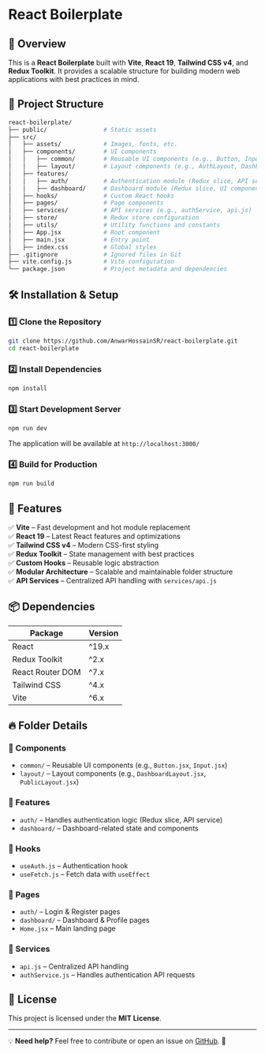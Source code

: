 # React Boilerplate

## 🚀 Overview

This is a **React Boilerplate** built with **Vite**, **React 19**, **Tailwind CSS v4**, and **Redux Toolkit**. It provides a scalable structure for building modern web applications with best practices in mind.

## 📂 Project Structure

```bash
react-boilerplate/
├── public/                # Static assets
├── src/
│   ├── assets/            # Images, fonts, etc.
│   ├── components/        # UI components
│   │   ├── common/        # Reusable UI components (e.g., Button, Input)
│   │   ├── layout/        # Layout components (e.g., AuthLayout, DashboardLayout)
│   ├── features/
│   │   ├── auth/          # Authentication module (Redux slice, API service)
│   │   ├── dashboard/     # Dashboard module (Redux slice, UI components)
│   ├── hooks/             # Custom React hooks
│   ├── pages/             # Page components
│   ├── services/          # API services (e.g., authService, api.js)
│   ├── store/             # Redux store configuration
│   ├── utils/             # Utility functions and constants
│   ├── App.jsx            # Root component
│   ├── main.jsx           # Entry point
│   ├── index.css          # Global styles
├── .gitignore             # Ignored files in Git
├── vite.config.js         # Vite configuration
└── package.json           # Project metadata and dependencies
```

## 🛠️ Installation & Setup

### 1️⃣ Clone the Repository

```bash
git clone https://github.com/AnwarHossainSR/react-boilerplate.git
cd react-boilerplate
```

### 2️⃣ Install Dependencies

```bash
npm install
```

### 3️⃣ Start Development Server

```bash
npm run dev
```

The application will be available at `http://localhost:3000/`

### 4️⃣ Build for Production

```bash
npm run build
```

## 🚀 Features

✅ **Vite** – Fast development and hot module replacement  
✅ **React 19** – Latest React features and optimizations  
✅ **Tailwind CSS v4** – Modern CSS-first styling  
✅ **Redux Toolkit** – State management with best practices  
✅ **Custom Hooks** – Reusable logic abstraction  
✅ **Modular Architecture** – Scalable and maintainable folder structure  
✅ **API Services** – Centralized API handling with `services/api.js`

## 📦 Dependencies

| Package          | Version |
| ---------------- | ------- |
| React            | ^19.x   |
| Redux Toolkit    | ^2.x    |
| React Router DOM | ^7.x    |
| Tailwind CSS     | ^4.x    |
| Vite             | ^6.x    |

## 🔥 Folder Details

### 📌 Components

- `common/` – Reusable UI components (e.g., `Button.jsx`, `Input.jsx`)
- `layout/` – Layout components (e.g., `DashboardLayout.jsx`, `PublicLayout.jsx`)

### 📌 Features

- `auth/` – Handles authentication logic (Redux slice, API service)
- `dashboard/` – Dashboard-related state and components

### 📌 Hooks

- `useAuth.js` – Authentication hook
- `useFetch.js` – Fetch data with `useEffect`

### 📌 Pages

- `auth/` – Login & Register pages
- `dashboard/` – Dashboard & Profile pages
- `Home.jsx` – Main landing page

### 📌 Services

- `api.js` – Centralized API handling
- `authService.js` – Handles authentication API requests

## 📜 License

This project is licensed under the **MIT License**.

---

💡 **Need help?** Feel free to contribute or open an issue on [GitHub](https://github.com/yourusername/react-boilerplate). 🚀
